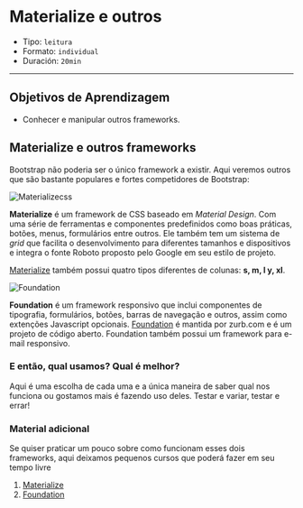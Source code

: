 # Materialize e outros

- Tipo: `leitura`
- Formato: `individual`
- Duración: `20min`

***

## Objetivos de Aprendizagem

- Conhecer e manipular outros frameworks.

## Materialize e outros frameworks

Bootstrap não poderia ser o único framework a existir. Aqui veremos outros que
são bastante populares e fortes competidores de Bootstrap:

![Materializecss](https://camo.githubusercontent.com/a8e94368a6c7f884777a33a3b88c190646278053/68747470733a2f2f692e70696e696d672e636f6d2f6f726967696e616c732f31312f33322f64652f31313332646537343361663131623934343438623038653465363965376264662e6a7067)

**Materialize** é um framework de CSS baseado em *Material Design*. Com uma
série de ferramentas e componentes predefinidos como boas práticas, botões,
menus, formulários entre outros. Ele também tem um sistema de *grid* que
facilita o desenvolvimento para diferentes tamanhos e dispositivos e integra o
fonte Roboto proposto pelo Google em seu estilo de projeto.

[Materialize](http://materializecss.com) também possui quatro tipos diferentes
de colunas: **s, m, l y, xl**.

![Foundation](https://camo.githubusercontent.com/0c620e316ae8cd1af872ae9d2b5f67cab36576f2/68747470733a2f2f69332e7974696d672e636f6d2f76692f6c4672706e6b304f6f5f382f6d617872657364656661756c742e6a7067)

**Foundation** é um framework responsivo que inclui componentes de tipografia,
formulários, botões, barras de navegação e outros, assim como extenções
Javascript opcionais. [Foundation](https://foundation.zurb.com) é mantida por
zurb.com e é um projeto de código aberto. Foundation também possui um framework
para e-mail responsivo.

### E então, qual usamos? Qual é melhor?

Aqui é uma escolha de cada uma e a única maneira de saber qual nos funciona ou
gostamos mais é fazendo uso deles. Testar e variar, testar e errar!

### Material adicional

Se quiser praticar um pouco sobre como funcionam esses dois frameworks, aqui
deixamos pequenos cursos que poderá fazer em seu tempo livre

1. [Materialize](https://www.youtube.com/playlist?list=PLwXQLZ3FdTVGJxKF3ShplF8nMuuxldlEk)
2. [Foundation](https://www.youtube.com/watch?v=y9MhCyDdJ8I&index=8&list=PLBg0qy4vMd5EyUcJF5roRM0WATzENxCaE)
